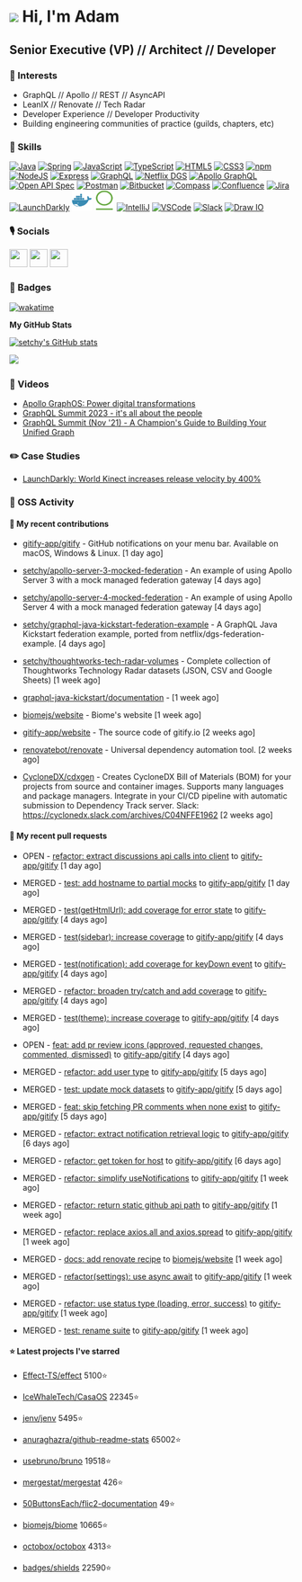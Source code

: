 ![](https://user-images.githubusercontent.com/18350557/176309783-0785949b-9127-417c-8b55-ab5a4333674e.gif) Hi, I'm Adam
============================================================================================================================

Senior Executive (VP) // Architect // Developer
-----------------------------------------------

### 🔭 Interests

- GraphQL // Apollo // REST // AsyncAPI
- LeanIX // Renovate // Tech Radar
- Developer Experience // Developer Productivity
- Building engineering communities of practice (guilds, chapters, etc)

### 💪 Skills

<p align="left">
  <a href="https://www.oracle.com/java/" target="_blank" rel="noreferrer"><img src="https://raw.githubusercontent.com/danielcranney/readme-generator/main/public/icons/skills/java-colored.svg" width="36" height="36" alt="Java" /></a>
  <a href="https://spring.io/" target="_blank" rel="noreferrer"><img src="https://cdn.worldvectorlogo.com/logos/spring-3.svg" width="36" height="36" alt="Spring" /></a> 
  <a href="https://developer.mozilla.org/en-US/docs/Web/JavaScript" target="_blank" rel="noreferrer"><img src="https://raw.githubusercontent.com/danielcranney/readme-generator/main/public/icons/skills/javascript-colored.svg" width="36" height="36" alt="JavaScript" /></a>
  <a href="https://www.typescriptlang.org/" target="_blank" rel="noreferrer"><img src="https://raw.githubusercontent.com/danielcranney/readme-generator/main/public/icons/skills/typescript-colored.svg" width="36" height="36" alt="TypeScript" /></a>
  <a href="https://developer.mozilla.org/en-US/docs/Glossary/HTML5" target="_blank" rel="noreferrer"><img src="https://raw.githubusercontent.com/danielcranney/readme-generator/main/public/icons/skills/html5-colored.svg" width="36" height="36" alt="HTML5" /></a>
  <a href="https://www.w3.org/TR/CSS/#css" target="_blank" rel="noreferrer"><img src="https://raw.githubusercontent.com/danielcranney/readme-generator/main/public/icons/skills/css3-colored.svg" width="36" height="36" alt="CSS3" /></a>
  <a href="https://www.npmjs.com//" target="_blank" rel="noreferrer"><img src="https://cdn.worldvectorlogo.com/logos/npm-square-red-1.svg" width="36" height="36" alt="npm" /></a>
  <a href="https://nodejs.org/en/" target="_blank" rel="noreferrer"><img src="https://raw.githubusercontent.com/danielcranney/readme-generator/main/public/icons/skills/nodejs-colored.svg" width="36" height="36" alt="NodeJS" /></a>
  <a href="https://expressjs.com/" target="_blank" rel="noreferrer"><img src="https://raw.githubusercontent.com/danielcranney/readme-generator/main/public/icons/skills/express-colored.svg" width="36" height="36" alt="Express" /></a>
  <a href="https://graphql.org/" target="_blank" rel="noreferrer"><img src="https://raw.githubusercontent.com/danielcranney/readme-generator/main/public/icons/skills/graphql-colored.svg" width="36" height="36" alt="GraphQL" /></a>
  <a href="https://netflix.github.io/dgs/" target="_blank" rel="noreferrer"><img src="https://raw.githubusercontent.com/Netflix/dgs/main/docs/images/dgs-framework-brand/Icon/dgs-icon--blue.svg" width="36" height="36" alt="Netflix DGS" /></a>
  <a href="https://apollographql.com/" target="_blank" rel="noreferrer"><img src="https://cdn.worldvectorlogo.com/logos/apollo-graphql-compact.svg" width="36" height="36" alt="Apollo GraphQL" /></a>
  <a href="https://swagger.io/specification/" target="_blank" rel="noreferrer"><img src="https://cdn.worldvectorlogo.com/logos/openapi-1.svg" width="36" height="36" alt="Open API Spec" /></a>
  <a href="https://www.postman.com//" target="_blank" rel="noreferrer"><img src="https://cdn.worldvectorlogo.com/logos/postman.svg" width="36" height="36" alt="Postman" /></a>
  <a href="https://www.atlassian.com/software/bitbucket" target="_blank" rel="noreferrer"><img src="https://cdn.worldvectorlogo.com/logos/bitbucket-icon.svg" width="36" height="36" alt="Bitbucket" /></a>
  <a href="https://www.atlassian.com/software/compass" target="_blank" rel="noreferrer"><img src="https://cdn.worldvectorlogo.com/logos/atlassian-compass-1.svg" width="36" height="36" alt="Compass" /></a>
  <a href="https://www.atlassian.com/software/confluence" target="_blank" rel="noreferrer"><img src="https://cdn.worldvectorlogo.com/logos/confluence-1.svg" width="36" height="36" alt="Confluence" /></a>
  <a href="https://www.atlassian.com/software/jira" target="_blank" rel="noreferrer"><img src="https://cdn.worldvectorlogo.com/logos/jira-1.svg" width="36" height="36" alt="Jira" /></a>
  <a href="https://launchdarkly.com/" target="_blank" rel="noreferrer"><img src="https://cdn.worldvectorlogo.com/logos/launchdarkly-2.svg" width="36" height="36" alt="LaunchDarkly" /></a>
  <a href="https://docker.com/" target="_blank" rel="noreferrer"><img src="https://raw.githubusercontent.com/nx211/homer-icons/master/png/docker.png" width="36" height="36" alt="Docker" /></a>
  <a href="https://jfrog.com/artifactory/" target="_blank" rel="noreferrer"><img src="https://raw.githubusercontent.com/nx211/homer-icons/master/png/artifactory.png" width="36" height="36" alt="Artifactory" /></a>
  <a href="https://www.jetbrains.com/idea/" target="_blank" rel="noreferrer"><img src="https://cdn.worldvectorlogo.com/logos/intellij-idea-1.svg" width="36" height="36" alt="IntelliJ" /></a>
  <a href="https://code.visualstudio.com/" target="_blank" rel="noreferrer"><img src="https://cdn.worldvectorlogo.com/logos/visual-studio-code-1.svg" width="36" height="36" alt="VSCode" /></a>
  <a href="https://slack.com/" target="_blank" rel="noreferrer"><img src="https://cdn.worldvectorlogo.com/logos/slack-new-logo.svg" width="36" height="36" alt="Slack" /></a>
  <a href="https://drawio-app.com/" target="_blank" rel="noreferrer"><img src="https://cdn.worldvectorlogo.com/logos/draw-io.svg" width="36" height="36" alt="Draw IO" /></a>
</p>

                      

### 🎙️ Socials
                  
<p align="left">
  <a href="https://www.github.com/setchy" target="_blank" rel="noreferrer"><img src="https://raw.githubusercontent.com/danielcranney/readme-generator/main/public/icons/socials/github.svg" width="32" height="32" /></a>
  <a href="https://www.linkedin.com/in/adamsetch" target="_blank" rel="noreferrer"><img src="https://raw.githubusercontent.com/danielcranney/readme-generator/main/public/icons/socials/linkedin.svg" width="32" height="32" /></a>
  <a href="https://www.twitter.com/setchy87" target="_blank" rel="noreferrer"><img src="https://raw.githubusercontent.com/danielcranney/readme-generator/main/public/icons/socials/twitter.svg" width="32" height="32" /></a>
</p>

### 📛 Badges

[![wakatime](https://wakatime.com/badge/user/2b948ae2-4be1-4020-8a57-7de60b53fe1d.svg)](https://wakatime.com/@2b948ae2-4be1-4020-8a57-7de60b53fe1d)

<b>My GitHub Stats</b>

<a href="http://www.github.com/setchy"><img src="https://github-readme-stats.vercel.app/api?username=setchy&show_icons=true&hide=&count_private=true&title_color=0891b2&text_color=ffffff&icon_color=0891b2&bg_color=1c1917&hide_border=true&show_icons=true" alt="setchy's GitHub stats" /></a>

<a href="http://www.github.com/setchy"><img src="https://github-readme-streak-stats.herokuapp.com/?user=setchy&stroke=ffffff&background=1c1917&ring=0891b2&fire=0891b2&currStreakNum=ffffff&currStreakLabel=0891b2&sideNums=ffffff&sideLabels=ffffff&dates=ffffff&hide_border=true" /></a>

### 📼 Videos

- [Apollo GraphOS: Power digital transformations](https://www.apollographql.com/enterprise?wvideo=4fu2lsjssc)
- [GraphQL Summit 2023 - it's all about the people](https://www.youtube.com/watch?v=090IWEcHbJc)
- [GraphQL Summit (Nov '21) - A Champion's Guide to Building Your Unified Graph](https://www.apollographql.com/events/roundtable/graphql-summit-november-2021/a-champions-guide-to-building-your-unified-graph)

### ✏️ Case Studies

- [LaunchDarkly: World Kinect increases release velocity by 400%](https://launchdarkly.com/case-studies/world-kinect/)

### 🎯 OSS Activity
#### 🚀 My recent contributions



- [gitify-app/gitify](https://github.com/gitify-app/gitify) - GitHub notifications on your menu bar. Available on macOS, Windows &amp; Linux. [1 day ago]

- [setchy/apollo-server-3-mocked-federation](https://github.com/setchy/apollo-server-3-mocked-federation) - An example of using Apollo Server 3 with a mock managed federation gateway [4 days ago]

- [setchy/apollo-server-4-mocked-federation](https://github.com/setchy/apollo-server-4-mocked-federation) - An example of using Apollo Server 4 with a mock managed federation gateway [4 days ago]

- [setchy/graphql-java-kickstart-federation-example](https://github.com/setchy/graphql-java-kickstart-federation-example) - A GraphQL Java Kickstart federation example, ported from netflix/dgs-federation-example. [4 days ago]

- [setchy/thoughtworks-tech-radar-volumes](https://github.com/setchy/thoughtworks-tech-radar-volumes) - Complete collection of Thoughtworks Technology Radar datasets (JSON, CSV and Google Sheets) [1 week ago]

- [graphql-java-kickstart/documentation](https://github.com/graphql-java-kickstart/documentation) -  [1 week ago]

- [biomejs/website](https://github.com/biomejs/website) - Biome&#39;s website [1 week ago]

- [gitify-app/website](https://github.com/gitify-app/website) - The source code of gitify.io [2 weeks ago]

- [renovatebot/renovate](https://github.com/renovatebot/renovate) - Universal dependency automation tool. [2 weeks ago]

- [CycloneDX/cdxgen](https://github.com/CycloneDX/cdxgen) - Creates CycloneDX Bill of Materials (BOM) for your projects from source and container images. Supports many languages and package managers. Integrate in your CI/CD pipeline with automatic submission to Dependency Track server. Slack: https://cyclonedx.slack.com/archives/C04NFFE1962 [2 weeks ago]

#### 🎉 My recent pull requests



- OPEN - [refactor: extract discussions api calls into client](https://github.com/gitify-app/gitify/pull/1085) to [gitify-app/gitify](https://github.com/gitify-app/gitify) [1 day ago]

- MERGED - [test: add hostname to partial mocks](https://github.com/gitify-app/gitify/pull/1084) to [gitify-app/gitify](https://github.com/gitify-app/gitify) [1 day ago]

- MERGED - [test(getHtmlUrl): add coverage for error state](https://github.com/gitify-app/gitify/pull/1083) to [gitify-app/gitify](https://github.com/gitify-app/gitify) [4 days ago]

- MERGED - [test(sidebar): increase coverage](https://github.com/gitify-app/gitify/pull/1082) to [gitify-app/gitify](https://github.com/gitify-app/gitify) [4 days ago]

- MERGED - [test(notification): add coverage for keyDown event](https://github.com/gitify-app/gitify/pull/1081) to [gitify-app/gitify](https://github.com/gitify-app/gitify) [4 days ago]

- MERGED - [refactor: broaden try/catch and add coverage](https://github.com/gitify-app/gitify/pull/1080) to [gitify-app/gitify](https://github.com/gitify-app/gitify) [4 days ago]

- MERGED - [test(theme): increase coverage](https://github.com/gitify-app/gitify/pull/1079) to [gitify-app/gitify](https://github.com/gitify-app/gitify) [4 days ago]

- OPEN - [feat: add pr review icons (approved, requested changes, commented, dismissed)](https://github.com/gitify-app/gitify/pull/1078) to [gitify-app/gitify](https://github.com/gitify-app/gitify) [4 days ago]

- MERGED - [refactor: add user type](https://github.com/gitify-app/gitify/pull/1077) to [gitify-app/gitify](https://github.com/gitify-app/gitify) [5 days ago]

- MERGED - [test: update mock datasets](https://github.com/gitify-app/gitify/pull/1076) to [gitify-app/gitify](https://github.com/gitify-app/gitify) [5 days ago]

- MERGED - [feat: skip fetching PR comments when none exist](https://github.com/gitify-app/gitify/pull/1075) to [gitify-app/gitify](https://github.com/gitify-app/gitify) [5 days ago]

- MERGED - [refactor: extract notification retrieval logic](https://github.com/gitify-app/gitify/pull/1073) to [gitify-app/gitify](https://github.com/gitify-app/gitify) [6 days ago]

- MERGED - [refactor: get token for host](https://github.com/gitify-app/gitify/pull/1072) to [gitify-app/gitify](https://github.com/gitify-app/gitify) [6 days ago]

- MERGED - [refactor: simplify useNotifications](https://github.com/gitify-app/gitify/pull/1070) to [gitify-app/gitify](https://github.com/gitify-app/gitify) [1 week ago]

- MERGED - [refactor: return static github api path](https://github.com/gitify-app/gitify/pull/1064) to [gitify-app/gitify](https://github.com/gitify-app/gitify) [1 week ago]

- MERGED - [refactor: replace axios.all and axios.spread](https://github.com/gitify-app/gitify/pull/1063) to [gitify-app/gitify](https://github.com/gitify-app/gitify) [1 week ago]

- MERGED - [docs: add renovate recipe](https://github.com/biomejs/website/pull/140) to [biomejs/website](https://github.com/biomejs/website) [1 week ago]

- MERGED - [refactor(settings): use async await](https://github.com/gitify-app/gitify/pull/1062) to [gitify-app/gitify](https://github.com/gitify-app/gitify) [1 week ago]

- MERGED - [refactor: use status type (loading, error, success)](https://github.com/gitify-app/gitify/pull/1061) to [gitify-app/gitify](https://github.com/gitify-app/gitify) [1 week ago]

- MERGED - [test: rename suite](https://github.com/gitify-app/gitify/pull/1060) to [gitify-app/gitify](https://github.com/gitify-app/gitify) [1 week ago]

#### ⭐ Latest projects I've starred



- [Effect-TS/effect](https://github.com/Effect-TS/effect) 5100⭐

- [IceWhaleTech/CasaOS](https://github.com/IceWhaleTech/CasaOS) 22345⭐

- [jenv/jenv](https://github.com/jenv/jenv) 5495⭐

- [anuraghazra/github-readme-stats](https://github.com/anuraghazra/github-readme-stats) 65002⭐

- [usebruno/bruno](https://github.com/usebruno/bruno) 19518⭐

- [mergestat/mergestat](https://github.com/mergestat/mergestat) 426⭐

- [50ButtonsEach/flic2-documentation](https://github.com/50ButtonsEach/flic2-documentation) 49⭐

- [biomejs/biome](https://github.com/biomejs/biome) 10665⭐

- [octobox/octobox](https://github.com/octobox/octobox) 4313⭐

- [badges/shields](https://github.com/badges/shields) 22590⭐


